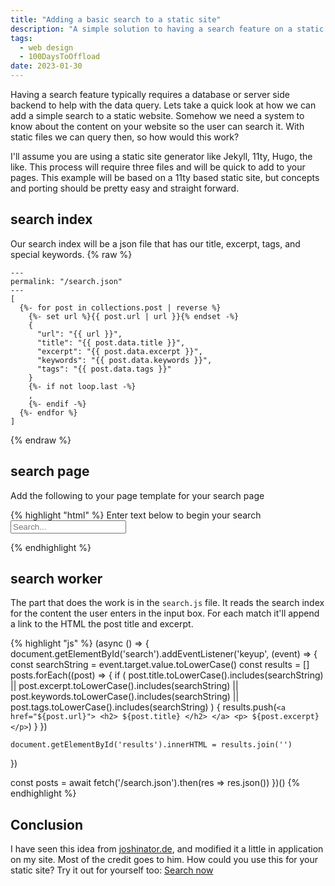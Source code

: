 ```yaml
---
title: "Adding a basic search to a static site"
description: "A simple solution to having a search feature on a static website"
tags:
  - web design
  - 100DaysToOffload
date: 2023-01-30
---
```


Having a search feature typically requires a database or server side backend to help with the data query. Lets take a quick look at how we can add a simple search to a static website. Somehow we need a system to know about the content on your website so the user can search it. With static files we can query then, so how would this work? 

I'll assume you are using a static site generator like Jekyll, 11ty, Hugo, the like. This process will require three files and will be quick to add to your pages. This example will be based on a 11ty based static site, but concepts and porting should be pretty easy and straight forward. 

## search index

Our search index will be a json file that has our title, excerpt, tags, and special keywords. 
{% raw %} 
```json"
---
permalink: "/search.json"
---
[
  {%- for post in collections.post | reverse %}
    {%- set url %}{{ post.url | url }}{% endset -%}
    {
      "url": "{{ url }}",
      "title": "{{ post.data.title }}",
      "excerpt": "{{ post.data.excerpt }}",
      "keywords": "{{ post.data.keywords }}",
      "tags": "{{ post.data.tags }}"
    }
    {%- if not loop.last -%}
    ,
    {%- endif -%}
  {%- endfor %}
]
```
{% endraw %} 

## search page

Add the following to your page template for your search page

{% highlight "html" %}
Enter text below to begin your search
<input type="text" id="search" autocomplete="off" placeholder="Search..." />
<div id="results"></div>
<script src="/search.js" async defer></script>
{% endhighlight %}

## search worker

The part that does the work is in the `search.js` file. It reads the search index for the content the user enters in the input box. For each match it'll append a link to the HTML the post title and excerpt. 

{% highlight "js" %}
(async () => {
  document.getElementById('search').addEventListener('keyup', (event) => {
    const searchString = event.target.value.toLowerCase()
    const results = []
    posts.forEach((post) => {
      if (
        post.title.toLowerCase().includes(searchString) ||
        post.excerpt.toLowerCase().includes(searchString) ||
        post.keywords.toLowerCase().includes(searchString) ||
        post.tags.toLowerCase().includes(searchString)
      ) {
        results.push(`
          <a href="${post.url}">
            <h2>
              ${post.title}
            </h2>
          </a>
          <p>
            ${post.excerpt}
          </p>
          `)
      }
    })

    document.getElementById('results').innerHTML = results.join('')
  })

  const posts = await fetch('/search.json').then(res => res.json())
})()
{% endhighlight %}

## Conclusion

I have seen this idea from [joshinator.de](https://joshinator.de/posts/11ty-search/), and modified it a little in application on my site. Most of the credit goes to him. How could you use this for your static site? Try it out for yourself too: [Search now](/search/)